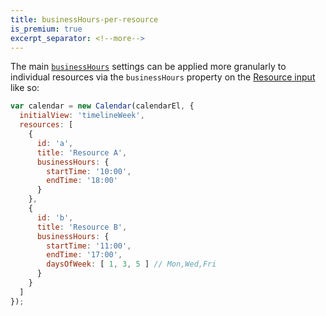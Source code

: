 ```yaml
---
title: businessHours-per-resource
is_premium: true
excerpt_separator: <!--more-->
---
```


The main [`businessHours`](businessHours) settings can be applied more granularly to individual resources via the `businessHours` property on the [Resource input](resource-parsing)<!--more--> like so:

```js
var calendar = new Calendar(calendarEl, {
  initialView: 'timelineWeek',
  resources: [
    {
      id: 'a',
      title: 'Resource A',
      businessHours: {
        startTime: '10:00',
        endTime: '18:00'
      }
    },
    {
      id: 'b',
      title: 'Resource B',
      businessHours: {
        startTime: '11:00',
        endTime: '17:00',
        daysOfWeek: [ 1, 3, 5 ] // Mon,Wed,Fri
      }
    }
  ]
});
```
